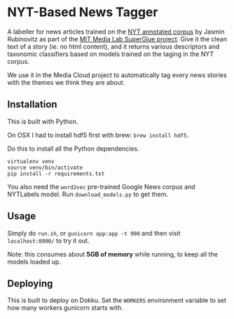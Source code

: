 NYT-Based News Tagger
=====================

A labeller for news articles trained on the [NYT annotated corpus](https://catalog.ldc.upenn.edu/ldc2008t19)
by Jasmin Rubinovitz as part of the [MIT Media Lab SuperGlue project](https://www.media.mit.edu/projects/superglue/overview/).
Give it the clean text of a story (ie. no html content), and it returns various descriptors
and taxonomic classifiers based on models trained on the taging in the NYT corpus.

We use it in the Media Cloud project to automatically tag every news stories with the themes we think they are about.

Installation
------------

This is built with Python. 

On OSX I had to install hdf5 first with brew: `brew install hdf5`.

Do this to install all the Python dependencies.

```shell
virtualenv venv
source venv/bin/activate
pip install -r requirements.txt  
```

You also need the `word2vec` pre-trained Google News corpus and NYTLabels model.  Run `download_models.py` to get them.

Usage
-----

Simply do `run.sh`, or `gunicorn app:app -t 900` and then visit `localhost:8000/` to try it out.

Note: this consumes about **5GB of memory** while running, to keep all the models loaded up.

Deploying
---------

This is built to deploy on Dokku.  Set the `WORKERS` environment variable to set how many workers gunicorn
starts with.
